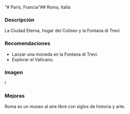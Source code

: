 "# París, Francia"## Roma, Italia

### Descripción
La Ciudad Eterna, hogar del Coliseo y la Fontana di Trevi.

### Recomendaciones
- Lanzar una moneda en la Fontana di Trevi.
- Explorar el Vaticano.

### Imagen
\![](https://upload.wikimedia.org/wikipedia/commons/3/3e/Colosseum_in_Rome%2C_Italy_-_April_2007.jpg)

### Mejoras
Roma es un museo al aire libre con siglos de historia y arte.
